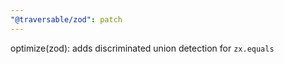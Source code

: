 ```yaml
---
"@traversable/zod": patch
---
```


optimize(zod): adds discriminated union detection for `zx.equals`
